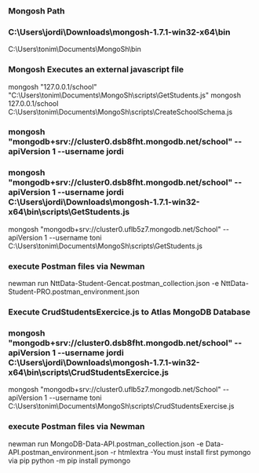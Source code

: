 ### Mongosh Path
### C:\Users\jordi\Downloads\mongosh-1.7.1-win32-x64\bin
C:\Users\tonim\Documents\MongoSh\bin
### Mongosh Executes an external javascript file
mongosh "127.0.0.1/school" "C:\Users\tonim\Documents\MongoSh\scripts\GetStudents.js"
mongosh 127.0.0.1/school C:\Users\tonim\Documents\MongoSh\scripts\CreateSchoolSchema.js
### mongosh "mongodb+srv://cluster0.dsb8fht.mongodb.net/school" --apiVersion 1 --username jordi
### mongosh "mongodb+srv://cluster0.dsb8fht.mongodb.net/school" --apiVersion 1 --username jordi C:\Users\jordi\Downloads\mongosh-1.7.1-win32-x64\bin\scripts\GetStudents.js
mongosh "mongodb+srv://cluster0.uflb5z7.mongodb.net/School" --apiVersion 1 --username toni C:\Users\tonim\Documents\MongoSh\scripts\GetStudents.js
### execute Postman files via Newman
newman run NttData-Student-Gencat.postman_collection.json -e NttData-Student-PRO.postman_environment.json
### Execute CrudStudentsExercice.js to Atlas MongoDB Database
### mongosh "mongodb+srv://cluster0.dsb8fht.mongodb.net/school" --apiVersion 1 --username jordi C:\Users\jordi\Downloads\mongosh-1.7.1-win32-x64\bin\scripts\CrudStudentsExercice.js
mongosh "mongodb+srv://cluster0.uflb5z7.mongodb.net/School" --apiVersion 1 --username toni C:\Users\tonim\Documents\MongoSh\scripts\CrudStudentsExercise.js
### execute Postman files via Newman
newman run MongoDB-Data-API.postman_collection.json -e Data-API.postman_environment.json -r htmlextra
-You must install first pymongo via pip
python -m pip install pymongo